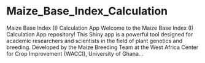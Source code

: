 # Maize_Base_Index_Calculation
Maize Base Index (I) Calculation App  Welcome to the Maize Base Index (I) Calculation App repository! This Shiny app is a powerful tool designed for academic researchers and scientists in the field of plant genetics and breeding.  Developed by the Maize Breeding Team at the West Africa Center for Crop Improvement (WACCI), University of Ghana. .
